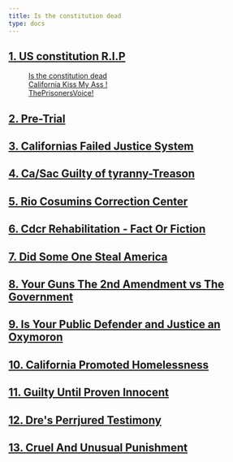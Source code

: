 ```yaml
---
title: Is the constitution dead
type: docs
---
```


## [1. US constitution R.I.P](books/01_us_constitution_rip/)
&nbsp;&nbsp;&nbsp;&nbsp;    &nbsp;&nbsp;&nbsp;&nbsp;    [Is the constitution dead ](books/01_us_constitution_rip/)
<br>
&nbsp;&nbsp;&nbsp;&nbsp;    &nbsp;&nbsp;&nbsp;&nbsp;    [California Kiss My Ass !](books/01_us_constitution_rip/)
<br>
&nbsp;&nbsp;&nbsp;&nbsp;    &nbsp;&nbsp;&nbsp;&nbsp;    [ThePrisonersVoice!](books/01_us_constitution_rip/0102_the_prisoners_voice/)

## [2. Pre-Trial                                                   ](books/02_pre_trial/)
## [3. Californias Failed Justice System                           ](books/03_californias_failed_justice_system/)
## [4. Ca/Sac Guilty of tyranny-Treason                            ](books/04_ca_sac_guilty_of_tyranny_treason/)
## [5. Rio Cosumins Correction Center                              ](books/05_rio_cosumins_correction_center/)
## [6. Cdcr Rehabilitation - Fact Or Fiction                       ](books/06_cdcr_rehabilitation_fact_or_fiction/)
## [7. Did Some One Steal America                                  ](books/07_did_someone_steal_america)
## [8. Your Guns The 2nd Amendment vs The Government               ](books/08_your_guns_the_2nd_amendment_vs_the_government)
## [9. Is Your Public Defender and Justice an Oxymoron             ](books/09_is_your_public_defender_and_justice_an_oxymoron)
## [10. California Promoted Homelessness                           ](books/10_california_promoted_homelessness)
## [11. Guilty Until Proven Innocent                               ](books/11_guilty_until_proven_innocent)
## [12. Dre's Perrjured Testimony                                  ](books/12_dre_s_perrjured_testimony)
## [13. Cruel And Unusual Punishment                               ](books/13_cruel_and_unusual_punishment)








<!--
02_pre_trial
03_californias_failed_justice_system
04_ca_sac_guilty_of_tyranny_treason
05_rio_cosumins_correction_center
06_did_someone_steal_america
07_your_guns_the_2nd_amendment_vs_the_government
08_is_your_public_defender_and_justice_an_oxyoron
09_california_promoted_homelessness
10_guilty_until_proven_innocent
11_lawsuit_issue
-->
